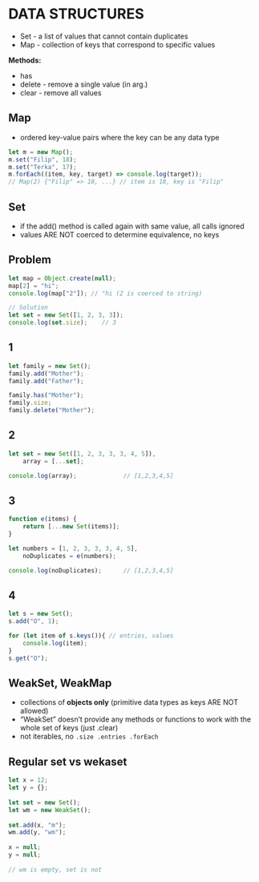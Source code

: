 # DATA STRUCTURES
* Set - a list of values that cannot contain duplicates
* Map - collection of keys that correspond to specific values

**Methods:**
* has
* delete - remove a single value (in arg.)
* clear - remove all values


## Map
* ordered key-value pairs where the key can be any data type
```js
let m = new Map();
m.set("Filip", 18);
m.set("Terka", 17);
m.forEach((item, key, target) => console.log(target)); 
// Map(2) {"Filip" => 18, ...} // item is 18, key is "Filip" 
```

## Set
* if the add() method is called again with same value, all calls ignored
* values ARE NOT coerced to determine equivalence, no keys


## Problem
```js
let map = Object.create(null);
map[2] = "hi";
console.log(map["2"]); // "hi (2 is coerced to string)

// Solution
let set = new Set([1, 2, 3, 3]);
console.log(set.size);    // 3
```


## 1
```js
let family = new Set();
family.add("Mother");
family.add("Father");

family.has("Mother");
family.size;
family.delete("Mother");

```

## 2
```js
let set = new Set([1, 2, 3, 3, 3, 4, 5]),
    array = [...set];

console.log(array);             // [1,2,3,4,5]
```

## 3
```javascript
function e(items) {
    return [...new Set(items)];
}

let numbers = [1, 2, 3, 3, 3, 4, 5],
    noDuplicates = e(numbers);

console.log(noDuplicates);      // [1,2,3,4,5]
```

## 4
```js
let s = new Set();
s.add("O", 1);

for (let item of s.keys()){ // entries, values
    console.log(item);
}
s.get("O"); 
```



## WeakSet, WeakMap
* collections of **objects only** (primitive data types as keys ARE NOT allowed)
* “WeakSet” doesn’t provide any methods or functions to work with the whole set of keys (just .clear)
*  not iterables, no ```.size .entries .forEach```

## Regular set vs wekaset
```js
let x = 12;
let y = {};
    
let set = new Set();
let wm = new WeakSet();
    
set.add(x, "m");
wm.add(y, "wm");
    
x = null;
y = null;
    
// wm is empty, set is not
```

